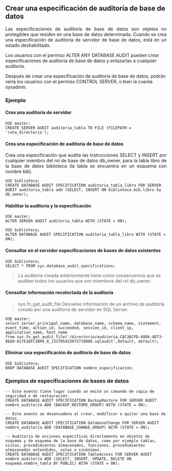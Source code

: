 ## Crear una especificación de auditoría de base de datos
<p align="justify">Las especificaciones de auditoría de base de datos son objetos no protegibles que residen en una base de datos determinada. Cuando se crea una especificación de auditoría de servidor de base de datos, está en un estado deshabilitado.

Los usuarios con el permiso ALTER ANY DATABASE AUDIT pueden crear especificaciones de auditoría de base de datos y enlazarlas a cualquier auditoría.

Después de crear una especificación de auditoría de base de datos, podrán verla los usuarios con el permiso CONTROL SERVER, o bien la cuenta sysadmin.</p>

### Ejemplo


#### Crea una auditoría de servidor

```
USE master;
CREATE SERVER AUDIT auditoria_tabla TO FILE (FILEPATH = 'ruta_directorio');
```


#### Crea una especificación de auditoría de base de datos
<p align="justify">Crea una especificación que audita las instrucciones SELECT y INSERT por cualquier miembro del rol de base de datos db_owner, para la tabla libro de la base de datos biblioteca (la tabla se encuentra en un esquema con nombre bib).</p>

```
USE biblioteca;
CREATE DATABASE AUDIT SPECIFICATION auditoria_tabla_libro FOR SERVER AUDIT auditoria_tabla add (SELECT, INSERT ON biblioteca.bib.libro by db_owner);
```
#### Habilitar la auditoria y la especificación

```
USE master;
ALTER SERVER AUDIT auditoria_tabla WITH (STATE = ON);

USE biblioteca;
ALTER DATABASE AUDIT SPECIFICATION auditoria_tabla_libro WITH (STATE = ON);
```

#### Consultar en el servidor especificaciones de bases de datos existentes
```
USE biblioteca;
SELECT * FROM sys.database_audit_specifications;
```


>La auditoría creada anteriormente tiene como consecuencia que se auditen todos los usuarios que son miembros del rol db_owner.

#### Consultar información recolectada de la auditoría

>sys.fn_get_audit_file Devuelve información de un archivo de auditoría creado por una auditoría de servidor en SQL Server.
```
USE master;
select server_principal_name, database_name, schema_name, statement,  event_time, action_id, succeeded, session_id, client_ip, application_name, host_name 
from sys.fn_get_audit_file('/directorio/auditoria_CAC36CFD-40D6-4D73-8EA9-A17E16FC3B99_0_133705413075710000.sqlaudit',default, default);
```

#### Eliminar una especificación de auditoría de base de datos

``` 
USE biblioteca;
DROP DATABASE AUDIT SPECIFICATION nombre_especificación;
```

### Ejemplos de especificaciones de bases de datos

```
-- Este evento tiene lugar cuando se emite un comando de copia de seguridad o de restauración.
CREATE DATABASE AUDIT SPECIFICATION BackupRestore FOR SERVER AUDIT nombre_auditoría ADD (BACKUP_RESTORE_GROUP) WITH (STATE = ON);
```

```
-- Este evento se desencadena al crear, modificar o quitar una base de datos.
CREATE DATABASE AUDIT SPECIFICATION DatabaseChange FOR SERVER AUDIT nombre_auditoría ADD (DATABASE_CHANGE_GROUP) WITH (STATE = ON);
```

```
-- Auditoría de acciones específicas directamente en objetos de esquema y de esquema de la base de datos, como por ejemplo tablas, vistas, procedimientos almacenados, funciones, procedimientos almacenados extendidos, colas o sinónimos.
CREATE DATABASE AUDIT SPECIFICATION TableAccess FOR SERVER AUDIT nombre_auditoría ADD (SELECT, INSERT, UPDATE, DELETE ON esquema.nombre_tabla BY PUBLIC) WITH (STATE = ON);

```
